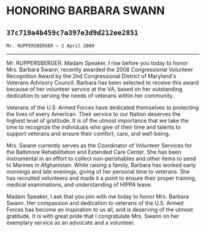 # HONORING BARBARA SWANN
## `37c719a4b459c7a397e3d9d212ee2851`
`Mr. RUPPERSBERGER — 2 April 2009`

---


Mr. RUPPERSBERGER. Madam Speaker, I rise before you today to honor 
Mrs. Barbara Swann, recently awarded the 2008 Congressional Volunteer 
Recognition Award by the 2nd Congressional District of Maryland's 
Veterans Advisory Council. Barbara has been selected to receive this 
award because of her volunteer service at the VA, based on her 
outstanding dedication to serving the needs of veterans within her 
community.

Veterans of the U.S. Armed Forces have dedicated themselves to 
protecting the lives of every American. Their service to our Nation 
deserves the highest level of gratitude. It is of the utmost importance 
that we take the time to recognize the individuals who give of their 
time and talents to support veterans and ensure their comfort, care, 
and well-being.

Mrs. Swann currently serves as the Coordinator of Volunteer Services 
for the Baltimore Rehabilitation and Extended Care Center. She has been 
instrumental in an effort to collect non-perishables and other items to 
send to Marines in Afghanistan. While raising a family, Barbara has 
worked early mornings and late evenings, giving of her personal time to 
veterans. She has recruited volunteers and made it a point to ensure 
their proper training, medical examinations, and understanding of HIPPA 
leave.

Madam Speaker, I ask that you join with me today to honor Mrs. 
Barbara Swann. Her compassion and dedication to veterans of the U.S. 
Armed Forces has become an inspiration to us all, and is deserving of 
the utmost gratitude. It is with great pride that I congratulate Mrs. 
Swann on her exemplary service as an advocate and a volunteer.
